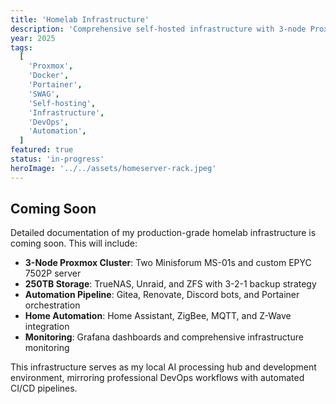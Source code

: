 ```yaml
---
title: 'Homelab Infrastructure'
description: 'Comprehensive self-hosted infrastructure with 3-node Proxmox cluster, 250TB storage, and full automation pipeline.'
year: 2025
tags:
  [
    'Proxmox',
    'Docker',
    'Portainer',
    'SWAG',
    'Self-hosting',
    'Infrastructure',
    'DevOps',
    'Automation',
  ]
featured: true
status: 'in-progress'
heroImage: '../../assets/homeserver-rack.jpeg'
---
```


## Coming Soon

Detailed documentation of my production-grade homelab infrastructure is coming soon. This will include:

- **3-Node Proxmox Cluster**: Two Minisforum MS-01s and custom EPYC 7502P server
- **250TB Storage**: TrueNAS, Unraid, and ZFS with 3-2-1 backup strategy
- **Automation Pipeline**: Gitea, Renovate, Discord bots, and Portainer orchestration
- **Home Automation**: Home Assistant, ZigBee, MQTT, and Z-Wave integration
- **Monitoring**: Grafana dashboards and comprehensive infrastructure monitoring

This infrastructure serves as my local AI processing hub and development environment, mirroring professional DevOps workflows with automated CI/CD pipelines.
